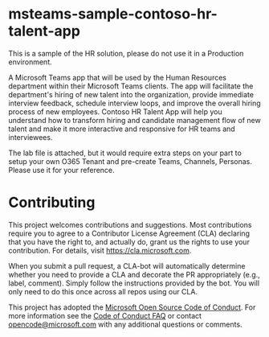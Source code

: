 # msteams-sample-contoso-hr-talent-app
This is a sample of the HR solution, please do not use it in a Production environment. 

A Microsoft Teams app that will be used by the Human Resources department within their Microsoft Teams clients. The app will facilitate the department's hiring of new talent into the organization, provide immediate interview feedback, schedule interview loops, and improve the overall hiring process of new employees. Contoso HR Talent App will help you understand how to transform hiring and candidate management flow of new talent and make it more interactive and responsive for HR teams and interviewees.

The lab file is attached, but it would require extra steps on your part to setup your own O365 Tenant and pre-create Teams, Channels, Personas. Please use it for your reference.

# Contributing

This project welcomes contributions and suggestions.  Most contributions require you to agree to a
Contributor License Agreement (CLA) declaring that you have the right to, and actually do, grant us
the rights to use your contribution. For details, visit https://cla.microsoft.com.

When you submit a pull request, a CLA-bot will automatically determine whether you need to provide
a CLA and decorate the PR appropriately (e.g., label, comment). Simply follow the instructions
provided by the bot. You will only need to do this once across all repos using our CLA.

This project has adopted the [Microsoft Open Source Code of Conduct](https://opensource.microsoft.com/codeofconduct/).
For more information see the [Code of Conduct FAQ](https://opensource.microsoft.com/codeofconduct/faq/) or
contact [opencode@microsoft.com](mailto:opencode@microsoft.com) with any additional questions or comments.
